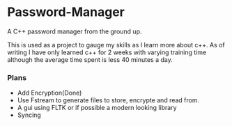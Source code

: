 # Password-Manager

A C++  password manager from the ground up. 

This is used as a project to gauge my skills as I learn more about c++. As of writing I have only learned c++ for 2 weeks 
with varying training time although the average time spent is less 40 minutes a day.

### Plans

- Add Encryption(Done)
- Use Fstream to generate files to store, encrypte and read from.
- A gui using FLTK or if possible a modern looking library
- Syncing
